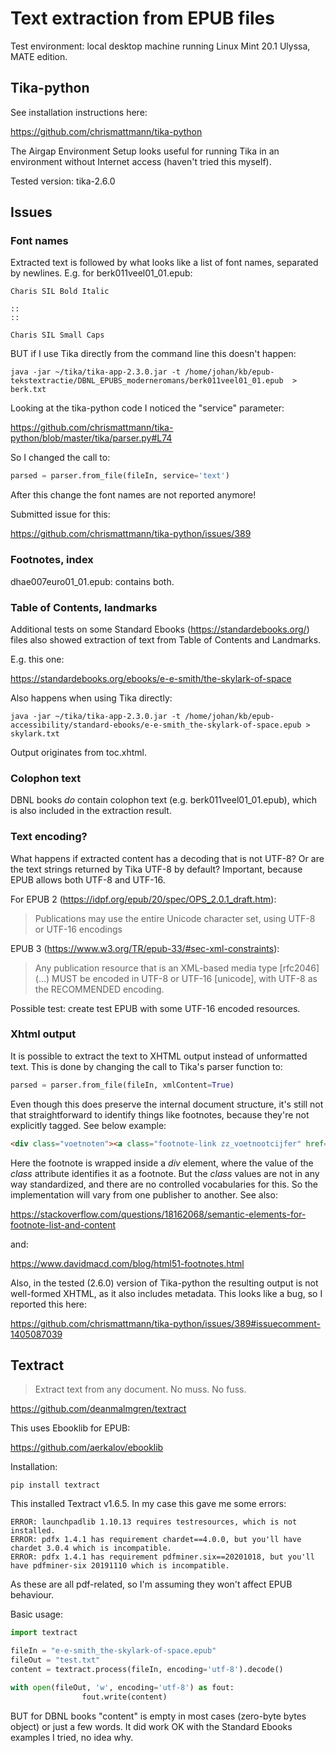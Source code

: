 # Text extraction from EPUB files

Test environment: local desktop machine running Linux Mint 20.1 Ulyssa, MATE edition.

## Tika-python

See installation instructions here:

<https://github.com/chrismattmann/tika-python>

The Airgap Environment Setup looks useful for running Tika in an environment without Internet access (haven't tried this myself).

Tested version: tika-2.6.0

## Issues


### Font names

Extracted text is followed by what looks like a list of font names, separated by newlines. E.g. for berk011veel01_01.epub: 

```
Charis SIL Bold Italic

::
::

Charis SIL Small Caps
```

BUT if I use Tika directly from the command line this doesn't happen:


```
java -jar ~/tika/tika-app-2.3.0.jar -t /home/johan/kb/epub-tekstextractie/DBNL_EPUBS_moderneromans/berk011veel01_01.epub  > berk.txt
```

Looking at the tika-python code I noticed the "service" parameter:

<https://github.com/chrismattmann/tika-python/blob/master/tika/parser.py#L74>

So I changed the call to: 

```Python
parsed = parser.from_file(fileIn, service='text')
```

After this change the font names are not reported anymore!

Submitted issue for this:

<https://github.com/chrismattmann/tika-python/issues/389>

### Footnotes, index

dhae007euro01_01.epub: contains both.

### Table of Contents, landmarks

Additional tests on some Standard Ebooks (https://standardebooks.org/) files also showed extraction of text from Table of Contents and Landmarks.

E.g. this one:

<https://standardebooks.org/ebooks/e-e-smith/the-skylark-of-space>

Also happens when using Tika directly:

```
java -jar ~/tika/tika-app-2.3.0.jar -t /home/johan/kb/epub-accessibility/standard-ebooks/e-e-smith_the-skylark-of-space.epub > skylark.txt
```

Output originates from toc.xhtml.

### Colophon text

DBNL books *do* contain colophon text (e.g. berk011veel01_01.epub), which is also included in the extraction result.

### Text encoding?

What happens if extracted content has a decoding that is not UTF-8? Or are the text strings returned by Tika UTF-8 by default? Important, because EPUB allows both UTF-8 and UTF-16.

For EPUB 2 (<https://idpf.org/epub/20/spec/OPS_2.0.1_draft.htm>):

> Publications may use the entire Unicode character set, using UTF-8 or UTF-16 encodings

EPUB 3 (<https://www.w3.org/TR/epub-33/#sec-xml-constraints>):

> Any publication resource that is an XML-based media type \[rfc2046\] (...) MUST be encoded in
> UTF-8 or UTF-16 \[unicode\], with UTF-8 as the RECOMMENDED encoding.

Possible test: create test EPUB with some UTF-16 encoded resources.

### Xhtml output

It is possible to extract the text to XHTML output instead of unformatted text. This is done by changing the call to Tika's parser function to:

```python
parsed = parser.from_file(fileIn, xmlContent=True)
```

Even though this does preserve the internal document structure, it's still not that straightforward to identify things like footnotes, because they're not explicitly tagged. See below example: 

```html
<div class="voetnoten"><a class="footnote-link zz_voetnootcijfer" href="dhae007euro01_01-0003.xhtml#n001T" id="n001">1</a>Voor Nieuwenhuys is de conversatie, zelfs de roddel, de belangrijkste ontstaansgrond, maar daarbij heeft hij uiteraard de latere koloniale samenleving (negentiende en begin twintigste eeuw) in gedachten.</div>
```

Here the footnote is wrapped inside a *div* element, where the value of the *class*  attribute identifies it as a footnote. But the *class* values are not in any way standardized, and there are no controlled vocabularies for this. So the implementation will vary from one publisher to another. See also:

<https://stackoverflow.com/questions/18162068/semantic-elements-for-footnote-list-and-content>

and:

<https://www.davidmacd.com/blog/html51-footnotes.html>

Also, in the tested (2.6.0) version of Tika-python the resulting output is not well-formed XHTML, as it also includes metadata. This looks like a bug, so I reported this here:

<https://github.com/chrismattmann/tika-python/issues/389#issuecomment-1405087039>


## Textract

> Extract text from any document. No muss. No fuss.

<https://github.com/deanmalmgren/textract>

This uses Ebooklib for EPUB:

<https://github.com/aerkalov/ebooklib>

Installation:

```
pip install textract
```

This installed Textract v1.6.5. In my case this gave me some errors:

```
ERROR: launchpadlib 1.10.13 requires testresources, which is not installed.
ERROR: pdfx 1.4.1 has requirement chardet==4.0.0, but you'll have chardet 3.0.4 which is incompatible.
ERROR: pdfx 1.4.1 has requirement pdfminer.six==20201018, but you'll have pdfminer-six 20191110 which is incompatible.
```

As these are all pdf-related, so I'm assuming they won't affect EPUB behaviour.

Basic usage:

```python
import textract

fileIn = "e-e-smith_the-skylark-of-space.epub"
fileOut = "test.txt"
content = textract.process(fileIn, encoding='utf-8').decode()

with open(fileOut, 'w', encoding='utf-8') as fout:
                fout.write(content)
```

BUT for DBNL books "content" is empty in most cases (zero-byte bytes object) or just a few words. It did work OK with the Standard Ebooks examples I tried, no idea why.
